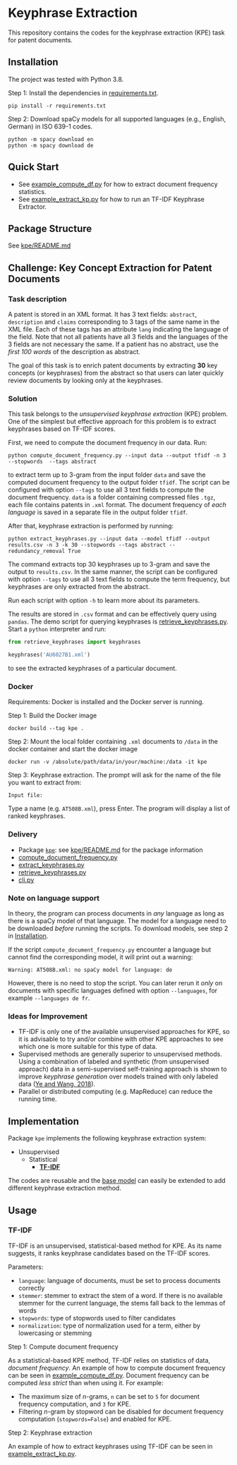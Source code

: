 # Keyphrase Extraction

This repository contains the codes for the keyphrase extraction (KPE) task for patent documents.

## Installation

The project was tested with Python 3.8.

Step 1: Install the dependencies in [requirements.txt](requirements.txt).

```shell
pip install -r requirements.txt
```

Step 2: Download spaCy models for all supported languages (e.g., English, German) in ISO 639-1 codes.

```shell
python -m spacy download en
python -m spacy download de
```

## Quick Start

- See [example_compute_df.py](example_compute_df.py) for how to extract document frequency statistics.
- See [example_extract_kp.py](example_extract_kp.py) for how to run an TF-IDF Keyphrase Extractor.

## Package Structure

See [kpe/README.md](kpe/README.md)

## Challenge: Key Concept Extraction for Patent Documents

### Task description

A patent is stored in an XML format. It has 3 text fields: ``abstract``, ``description`` and ``claims``
corresponding to 3 tags of the same name in the XML file. Each of these tags has an attribute ``lang`` indicating the
language of the field. Note that not all patients have all 3 fields and the languages of the 3 fields are not necessary
the same. If a patient has no abstract, use the *first 100 words* of the description as abstract.

The goal of this task is to enrich patent documents by extracting **30** key concepts (or keyphrases) from the abstract
so that users can later quickly review documents by looking only at the keyphrases.

### Solution

This task belongs to the *unsupervised keyphrase extraction* (KPE) problem. One of the simplest but effective approach
for this problem is to extract keyphrases based on TF-IDF scores.

First, we need to compute the document frequency in our data. Run:

```shell
python compute_document_frequency.py --input data --output tfidf -n 3 --stopwords  --tags abstract
```

to extract term up to 3-gram from the input folder ``data`` and save the computed document frequency to the output
folder ``tfidf``. The script can be configured with option ``--tags`` to use all 3 text fields to compute the document
frequency.
``data`` is a folder containing compressed files ``.tgz``, each file contains patents in ``.xml`` format. The document
frequency of *each language* is saved in a separate file in the output folder ``tfidf``.

After that, keyphrase extraction is performed by running:

```shell
python extract_keyphrases.py --input data --model tfidf --output results.csv -n 3 -k 30 --stopwords --tags abstract --redundancy_removal True
```

The command extracts top 30 keyphrases up to 3-gram and save the output to ``results.csv``. In the same manner, the
script can be configured with option ``--tags`` to use all 3 text fields to compute the term frequency, but keyphrases
are only extracted from the abstract.

Run each script with option ``-h`` to learn more about its parameters.

The results are stored in ``.csv`` format and can be effectively query using ``pandas``. The demo script for querying
keyphrases is [retrieve_keyphrases.py](retrieve_keyphrases.py). Start a ``python`` interpreter and run:

```python
from retrieve_keyphrases import keyphrases

keyphrases('AU6027B1.xml')
```

to see the extracted keyphrases of a particular document.

### Docker

Requirements: Docker is installed and the Docker server is running.

Step 1: Build the Docker image

```shell
docker build --tag kpe .
```

Step 2: Mount the local folder containing ``.xml`` documents to ``/data`` in the docker container and start the docker
image

```shell
docker run -v /absolute/path/data/in/your/machine:/data -it kpe
```

Step 3: Keyphrase extraction. The prompt will ask for the name of the file you want to extract from:

```shell
Input file:
```

Type a name (e.g. ``AT508B.xml``), press Enter. The program will display a list of ranked keyphrases.

### Delivery

- Package [``kpe``](kpe): see [kpe/README.md](kpe/README.md) for the package information
- [compute_document_frequency.py](compute_document_frequency.py)
- [extract_keyphrases.py](extract_keyphrases.py)
- [retrieve_keyphrases.py](retrieve_keyphrases.py)
- [cli.py](cli.py)

### Note on language support

In theory, the program can process documents in *any* language as long as there is a spaCy model of that language. The
model for a language need to be downloaded *before* running the scripts. To download models, see step 2
in [Installation](#installation).

If the script ``compute_document_frequency.py`` encounter a language but cannot find the corresponding model, it will
print out a warning:

```
Warning: AT508B.xml: no spaCy model for language: de
```

However, there is no need to stop the script. You can later rerun it *only* on documents with specific languages defined
with option ``--languages``, for example ``--languages de fr``.

### Ideas for Improvement

- TF-IDF is only one of the available unsupervised approaches for KPE, so it is advisable to try and/or combine with
  other KPE approaches to see which one is more suitable for this type of data.
- Supervised methods are generally superior to unsupervised methods. Using a combination of labeled and synthetic (from
  unsupervised approach) data in a semi-supervised self-training approach is shown to improve *keyphrase generation*
  over models trained with only labeled data ([Ye and Wang, 2018](https://aclanthology.org/D18-1447/)).
- Parallel or distributed computing (e.g. MapReduce) can reduce the running time.

## Implementation

Package ``kpe`` implements the following keyphrase extraction system:

- Unsupervised
    - Statistical
        - [**TF-IDF**](kpe/tfidf.py)

The codes are reusable and the [base model](kpe/base_kpe.py) can easily be extended to add different keyphrase
extraction method.

## Usage

### TF-IDF

TF-IDF is an unsupervised, statistical-based method for KPE. As its name suggests, it ranks keyphrase candidates based
on the TF-IDF scores.

Parameters:

- ``language``: language of documents, must be set to process documents correctly
- ``stemmer``: stemmer to extract the stem of a word. If there is no available stemmer for the current language, the
  stems fall back to the lemmas of words
- ``stopwords``: type of stopwords used to filter candidates
- ``normalization``: type of normalization used for a term, either by lowercasing or stemming

Step 1: Compute document frequency

As a statistical-based KPE method, TF-IDF relies on statistics of data, *document frequency*. An example of how to
compute document frequency can be seen in [example_compute_df.py](example_compute_df.py). Document frequency can be
computed *less strict* than when using it. For example:

- The maximum size of *n*-grams, ``n`` can be set to ``5`` for document frequency computation, and ``3`` for KPE.
- Filtering *n*-gram by stopword can be disabled for document frequency computation (``stopwords=False``) and enabled
  for KPE.

Step 2: Keyphrase extraction

An example of how to extract keyphrases using TF-IDF can be seen in [example_extract_kp.py](example_extract_kp.py).
